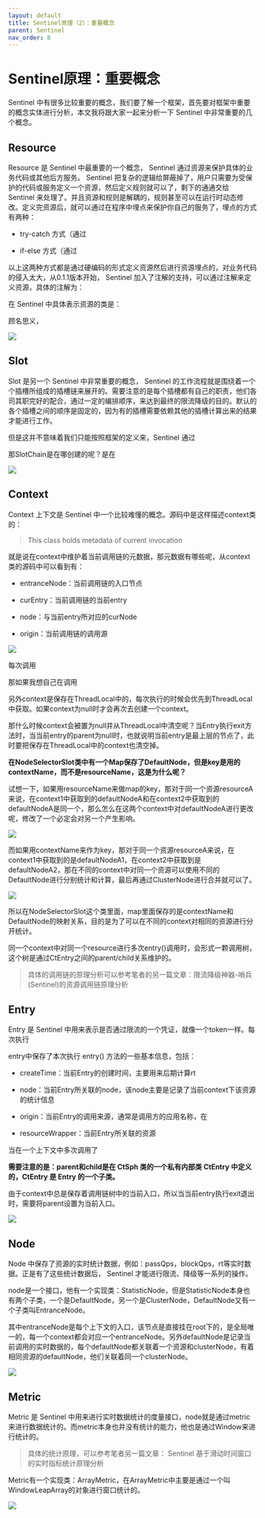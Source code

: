 ```yaml
---
layout: default
title: Sentinel原理（2）：重要概念
parent: Sentinel
nav_order: 8
---
```


# Sentinel原理：重要概念

Sentinel 中有很多比较重要的概念，我们要了解一个框架，首先要对框架中重要的概念实体进行分析，本文我将跟大家一起来分析一下 Sentinel 中非常重要的几个概念。

## Resource

Resource 是 Sentinel 中最重要的一个概念， Sentinel 通过资源来保护具体的业务代码或其他后方服务。 Sentinel 把复杂的逻辑给屏蔽掉了，用户只需要为受保护的代码或服务定义一个资源，然后定义规则就可以了，剩下的通通交给 Sentinel 来处理了。并且资源和规则是解耦的，规则甚至可以在运行时动态修改。定义完资源后，就可以通过在程序中埋点来保护你自己的服务了，埋点的方式有两种：

- try-catch 方式（通过 

- if-else 方式（通过 

以上这两种方式都是通过硬编码的形式定义资源然后进行资源埋点的，对业务代码的侵入太大，从0.1.1版本开始， Sentinel 加入了注解的支持，可以通过注解来定义资源，具体的注解为：

在 Sentinel 中具体表示资源的类是：

顾名思义，

![](../../assets/images/Sentinel/attachments/Sentinel原理（2）：重要概念_image_0.png)

## Slot

Slot 是另一个 Sentinel 中非常重要的概念， Sentinel 的工作流程就是围绕着一个个插槽所组成的插槽链来展开的。需要注意的是每个插槽都有自己的职责，他们各司其职完好的配合，通过一定的编排顺序，来达到最终的限流降级的目的。默认的各个插槽之间的顺序是固定的，因为有的插槽需要依赖其他的插槽计算出来的结果才能进行工作。

但是这并不意味着我们只能按照框架的定义来，Sentinel 通过 

那SlotChain是在哪创建的呢？是在 

![](../../assets/images/Sentinel/attachments/Sentinel原理（2）：重要概念_image_1.png)

## Context

Context 上下文是 Sentinel 中一个比较难懂的概念。源码中是这样描述context类的：

> This class holds metadata of current invocation


就是说在context中维护着当前调用链的元数据，那元数据有哪些呢，从context类的源码中可以看到有：


- entranceNode：当前调用链的入口节点

- curEntry：当前调用链的当前entry

- node：与当前entry所对应的curNode

- origin：当前调用链的调用源

![](../../assets/images/Sentinel/attachments/Sentinel原理（2）：重要概念_image_2.png)

每次调用 

那如果我想自己在调用  

另外context是保存在ThreadLocal中的，每次执行的时候会优先到ThreadLocal中获取。如果context为null时才会再次去创建一个context。

那什么时候context会被置为null并从ThreadLocal中清空呢？当Entry执行exit方法时，当当前entry的parent为null时，也就说明当前entry是最上层的节点了，此时要把保存在ThreadLocal中的context也清空掉。

**在NodeSelectorSlot类中有一个Map保存了DefaultNode，但是key是用的contextName，而不是resourceName，这是为什么呢？**

试想一下，如果用resourceName来做map的key，那对于同一个资源resourceA来说，在context1中获取到的defaultNodeA和在context2中获取到的defaultNodeA是同一个，那么怎么在这两个context中对defaultNodeA进行更改呢，修改了一个必定会对另一个产生影响。

![](../../assets/images/Sentinel/attachments/Sentinel原理（2）：重要概念_image_3.png)

而如果用contextName来作为key，那对于同一个资源resourceA来说，在context1中获取到的是defaultNodeA1，在context2中获取到是defaultNodeA2，那在不同的context中对同一个资源可以使用不同的DefaultNode进行分别统计和计算，最后再通过ClusterNode进行合并就可以了。

![](../../assets/images/Sentinel/attachments/Sentinel原理（2）：重要概念_image_4.png)

所以在NodeSelectorSlot这个类里面，map里面保存的是contextName和DefaultNode的映射关系，目的是为了可以在不同的context对相同的资源进行分开统计。

同一个context中对同一个resource进行多次entry()调用时，会形式一颗调用树，这个树是通过CtEntry之间的parent/child关系维护的。

> 具体的调用链的原理分析可以参考笔者的另一篇文章：限流降级神器-哨兵(Sentinel)的资源调用链原理分析


## Entry

Entry 是 Sentinel 中用来表示是否通过限流的一个凭证，就像一个token一样。每次执行 

entry中保存了本次执行 entry() 方法的一些基本信息，包括：

- createTime：当前Entry的创建时间，主要用来后期计算rt

- node：当前Entry所关联的node，该node主要是记录了当前context下该资源的统计信息

- origin：当前Entry的调用来源，通常是调用方的应用名称，在

- resourceWrapper：当前Entry所关联的资源

当在一个上下文中多次调用了 

**需要注意的是：parent和child是在 CtSph 类的一个私有内部类 CtEntry 中定义的，CtEntry 是 Entry 的一个子类。**

由于context中总是保存着调用链树中的当前入口，所以当当前entry执行exit退出时，需要将parent设置为当前入口。

![](../../assets/images/Sentinel/attachments/Sentinel原理（2）：重要概念_image_5.png)

## Node

Node 中保存了资源的实时统计数据，例如：passQps，blockQps，rt等实时数据。正是有了这些统计数据后， Sentinel 才能进行限流、降级等一系列的操作。

node是一个接口，他有一个实现类：StatisticNode，但是StatisticNode本身也有两个子类，一个是DefaultNode，另一个是ClusterNode，DefaultNode又有一个子类叫EntranceNode。

其中entranceNode是每个上下文的入口，该节点是直接挂在root下的，是全局唯一的，每一个context都会对应一个entranceNode。另外defaultNode是记录当前调用的实时数据的，每个defaultNode都关联着一个资源和clusterNode，有着相同资源的defaultNode，他们关联着同一个clusterNode。

![](../../assets/images/Sentinel/attachments/Sentinel原理（2）：重要概念_image_6.png)

## Metric

Metric 是 Sentinel 中用来进行实时数据统计的度量接口，node就是通过metric来进行数据统计的。而metric本身也并没有统计的能力，他也是通过Window来进行统计的。

> 具体的统计原理，可以参考笔者另一篇文章： Sentinel 基于滑动时间窗口的实时指标统计原理分析


Metric有一个实现类：ArrayMetric，在ArrayMetric中主要是通过一个叫WindowLeapArray的对象进行窗口统计的。



![](../../assets/images/Sentinel/attachments/Sentinel原理（2）：重要概念_image_7.png)
